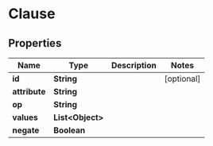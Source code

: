 

# Clause


## Properties

Name | Type | Description | Notes
------------ | ------------- | ------------- | -------------
**id** | **String** |  |  [optional]
**attribute** | **String** |  | 
**op** | **String** |  | 
**values** | **List&lt;Object&gt;** |  | 
**negate** | **Boolean** |  | 



